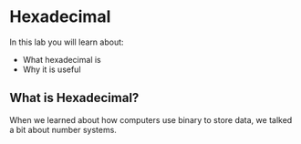# Hexadecimal

In this lab you will learn about:

- What hexadecimal is
- Why it is useful

## What is Hexadecimal?

When we learned about how computers use binary to store data, we talked a bit about number systems. 
